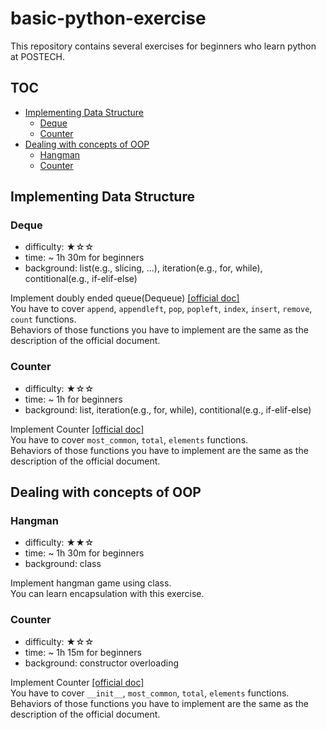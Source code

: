 # basic-python-exercise
This repository contains several exercises for beginners who learn python at POSTECH.

## TOC
- [Implementing Data Structure](#implementing-data-structure)
  * [Deque](#deque)
  * [Counter](#counter)
- [Dealing with concepts of OOP](#dealing-with-concepts-of-oop)
  * [Hangman](#hangman)
  * [Counter](#counter-1)

## Implementing Data Structure

### Deque
- difficulty: ★☆☆  
- time: ~ 1h 30m for beginners
- background: list(e.g., slicing, ...), iteration(e.g., for, while), contitional(e.g., if-elif-else)

Implement doubly ended queue(Dequeue) <a href='https://docs.python.org/ko/3/library/collections.html#collections.deque'>[official doc]</a>  
You have to cover `append`, `appendleft`, `pop`, `popleft`, `index`, `insert`, `remove`, `count` functions.  
Behaviors of those functions you have to implement are the same as the description of the official document.  

### Counter
- difficulty: ★☆☆  
- time: ~ 1h for beginners
- background: list, iteration(e.g., for, while), contitional(e.g., if-elif-else)

Implement Counter <a href='https://docs.python.org/ko/3/library/collections.html#collections.Counter'>[official doc]</a>  
You have to cover `most_common`, `total`, `elements` functions.  
Behaviors of those functions you have to implement are the same as the description of the official document.  

## Dealing with concepts of OOP

### Hangman
- difficulty: ★★☆  
- time: ~ 1h 30m for beginners
- background: class

Implement hangman game using class.  
You can learn encapsulation with this exercise.

### Counter
- difficulty: ★☆☆  
- time: ~ 1h 15m for beginners
- background: constructor overloading

Implement Counter <a href='https://docs.python.org/ko/3/library/collections.html#collections.Counter'>[official doc]</a>  
You have to cover  `__init__`, `most_common`, `total`, `elements` functions.  
Behaviors of those functions you have to implement are the same as the description of the official document. 
